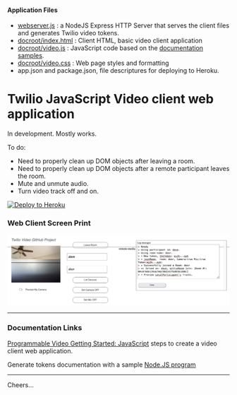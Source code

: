 #### Application Files

+ [webserver.js](webserver.js) : a NodeJS Express HTTP Server that serves the client files 
and generates Twilio video tokens.
+ [docroot/index.html](docroot/index.html) : Client HTML, basic video client application
+ [docroot/video.js](docroot/video.js) : JavaScript code based on the
[documentation samples](https://www.twilio.com/docs/video/javascript-getting-started).
+ [docroot/video.css](docroot/video.css) : Web page styles and formatting
+ app.json and package.json, file descriptures for deploying to Heroku.

# Twilio JavaScript Video client web application 

In development. Mostly works.

To do:
+ Need to properly clean up DOM objects after leaving a room.
+ Need to properly clean up DOM objects after a remote participant leaves the room.
+ Mute and unmute audio.
+ Turn video track off and on.

[![Deploy to Heroku](https://www.herokucdn.com/deploy/button.svg)](https://heroku.com/deploy?template=https://github.com/tigerfarm/tfpvideo)

### Web Client Screen Print

<img src="videoclient01.jpg" width="600"/>

--------------------------------------------------------------------------------
### Documentation Links

[Programmable Video Getting Started: JavaScript](https://www.twilio.com/docs/video/javascript-getting-started)
steps to create a video client web application.

Generate tokens documentation with a sample
[Node.JS program](https://www.twilio.com/docs/iam/access-tokens?code-sample=code-create-an-access-token-for-video&code-language=Node.js&code-sdk-version=3.x)

--------------------------------------------------------------------------------

Cheers...
